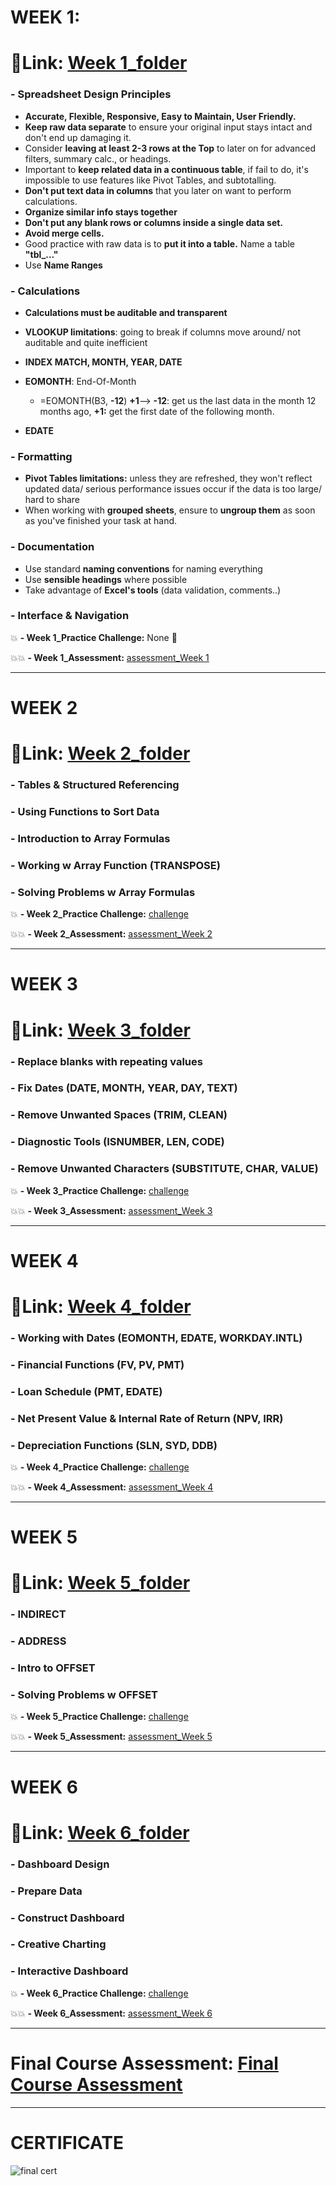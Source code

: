 # WEEK 1: 
# 🔗Link: [Week 1_folder]()
### - Spreadsheet Design Principles
- **Accurate, Flexible, Responsive, Easy to Maintain, User Friendly.**
- **Keep raw data separate** to ensure your original input stays intact and don't end up damaging it.
- Consider **leaving at least 2-3 rows at the Top** to later on for advanced filters, summary calc., or headings.
- Important to **keep related data in a continuous table**, if fail to do, it's impossible to use features like Pivot Tables, and subtotalling.
- **Don't put text data in columns** that you later on want to perform calculations.
- **Organize similar info stays together**
- **Don't put any blank rows or columns inside a single data set.**
- **Avoid merge cells.**
- Good practice with raw data is to **put it into a table.** Name a table **"tbl_..."**
- Use **Name Ranges**

### - Calculations
- **Calculations must be auditable and transparent**
- **VLOOKUP limitations**: going to break if columns move around/ not auditable and quite inefficient
- **INDEX MATCH, MONTH, YEAR, DATE**
- **EOMONTH**: End-Of-Month
  * =EOMONTH(B3, **-12**) **+1**--> **-12**: get us the last data in the month 12 months ago, **+1:** get the first date of the following month.
  
- **EDATE**
  
### - Formatting
- **Pivot Tables limitations:** unless they are refreshed, they won't reflect updated data/ serious performance issues occur if the data is too large/ hard to share
- When working with **grouped sheets**, ensure to **ungroup them** as soon as you've finished your task at hand.
  
### - Documentation
- Use standard **naming conventions** for naming everything
- Use **sensible headings** where possible
- Take advantage of **Excel's tools** (data validation, comments..)  

### - Interface & Navigation


💥 **- Week 1_Practice Challenge:** None 🚫

💥💥 **- Week 1_Assessment:** [assessment_Week 1](https://github.com/amy941/MacQuarie_Excel_for_Business/blob/main/3_Excel_Advanced/Week%201/C4-W1-Final-Assessment.xlsx)

---

# WEEK 2
# 🔗Link: [Week 2_folder]()
### - Tables & Structured Referencing
  


### - Using Functions to Sort Data


  
### - Introduction to Array Formulas



  
### - Working w Array Function (TRANSPOSE)


  
### - Solving Problems w Array Formulas


  
💥 **- Week 2_Practice Challenge:** [challenge]()

💥💥 **- Week 2_Assessment:** [assessment_Week 2]()

---

# WEEK 3
# 🔗Link: [Week 3_folder]()
### - Replace blanks with repeating values
  

  
### - Fix Dates (DATE, MONTH, YEAR, DAY, TEXT)
  

  
### - Remove Unwanted Spaces (TRIM, CLEAN)


### - Diagnostic Tools (ISNUMBER, LEN, CODE)



### - Remove Unwanted Characters (SUBSTITUTE, CHAR, VALUE)


💥 **- Week 3_Practice Challenge:**  [challenge]()

💥💥 **- Week 3_Assessment:** [assessment_Week 3]()

---

# WEEK 4
# 🔗Link: [Week 4_folder]()
### - Working with Dates (EOMONTH, EDATE, WORKDAY.INTL)



### - Financial Functions (FV, PV, PMT)


 
### - Loan Schedule (PMT, EDATE)


  
### - Net Present Value & Internal Rate of Return (NPV, IRR)



### - Depreciation Functions (SLN, SYD, DDB)



💥 **- Week 4_Practice Challenge:** [challenge]()

💥💥 **- Week 4_Assessment:** [assessment_Week 4]()

---

# WEEK 5
# 🔗Link: [Week 5_folder]()
### - INDIRECT


### - ADDRESS

  
### - Intro to OFFSET


### - Solving Problems w OFFSET



💥 **- Week 5_Practice Challenge:** [challenge]()

💥💥 **- Week 5_Assessment:** [assessment_Week 5]()

---

# WEEK 6
# 🔗Link: [Week 6_folder]()
### - Dashboard Design


### - Prepare Data




### - Construct Dashboard


### - Creative Charting


### - Interactive Dashboard



  
💥 **- Week 6_Practice Challenge:** [challenge]()

💥💥 **- Week 6_Assessment:** [assessment_Week 6]()

---

# Final Course Assessment: [Final Course Assessment]()

---
# CERTIFICATE

![final cert](https://github.com/user-attachments/assets/ba2c5843-cd52-4cd8-8577-4c4ca6faec00)
